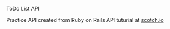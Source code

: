 ToDo List API

Practice API created from Ruby on Rails API tuturial at [scotch.io](https://scotch.io/tutorials/build-a-restful-json-api-with-rails-5-part-one)